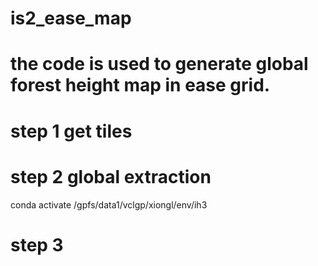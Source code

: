 # is2_ease_map
# the code is used to generate global forest height map in ease grid.
# step 1 get tiles 
# step 2 global extraction 
conda activate /gpfs/data1/vclgp/xiongl/env/ih3
# step 3 